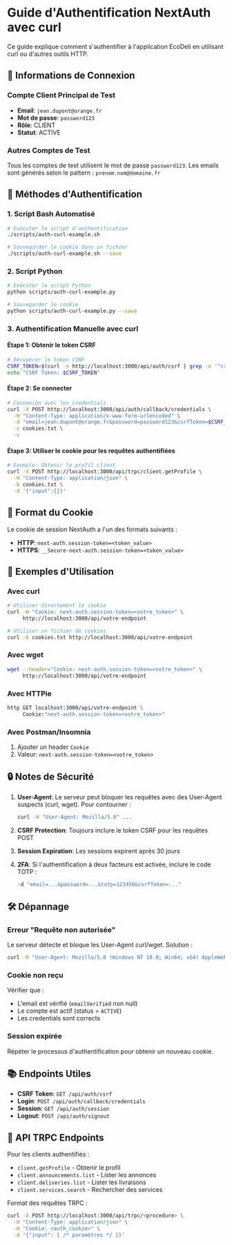 # Guide d'Authentification NextAuth avec curl

Ce guide explique comment s'authentifier à l'application EcoDeli en utilisant curl ou d'autres outils HTTP.

## 🔑 Informations de Connexion

### Compte Client Principal de Test
- **Email**: `jean.dupont@orange.fr`
- **Mot de passe**: `password123`
- **Rôle**: CLIENT
- **Statut**: ACTIVE

### Autres Comptes de Test
Tous les comptes de test utilisent le mot de passe `password123`. Les emails sont générés selon le pattern : `prenom.nom@domaine.fr`

## 🚀 Méthodes d'Authentification

### 1. Script Bash Automatisé

```bash
# Exécuter le script d'authentification
./scripts/auth-curl-example.sh

# Sauvegarder le cookie dans un fichier
./scripts/auth-curl-example.sh --save
```

### 2. Script Python

```bash
# Exécuter le script Python
python scripts/auth-curl-example.py

# Sauvegarder le cookie
python scripts/auth-curl-example.py --save
```

### 3. Authentification Manuelle avec curl

#### Étape 1: Obtenir le token CSRF
```bash
# Récupérer le token CSRF
CSRF_TOKEN=$(curl -s http://localhost:3000/api/auth/csrf | grep -o '"csrfToken":"[^"]*' | grep -o '[^"]*$')
echo "CSRF Token: $CSRF_TOKEN"
```

#### Étape 2: Se connecter
```bash
# Connexion avec les credentials
curl -X POST http://localhost:3000/api/auth/callback/credentials \
  -H "Content-Type: application/x-www-form-urlencoded" \
  -d "email=jean.dupont@orange.fr&password=password123&csrfToken=$CSRF_TOKEN&callbackUrl=http://localhost:3000/client&json=true" \
  -c cookies.txt \
  -v
```

#### Étape 3: Utiliser le cookie pour les requêtes authentifiées
```bash
# Exemple: Obtenir le profil client
curl -X POST http://localhost:3000/api/trpc/client.getProfile \
  -H "Content-Type: application/json" \
  -b cookies.txt \
  -d '{"input":{}}'
```

## 🍪 Format du Cookie

Le cookie de session NextAuth a l'un des formats suivants :
- **HTTP**: `next-auth.session-token=<token_value>`
- **HTTPS**: `__Secure-next-auth.session-token=<token_value>`

## 📝 Exemples d'Utilisation

### Avec curl
```bash
# Utiliser directement le cookie
curl -H "Cookie: next-auth.session-token=<votre_token>" \
     http://localhost:3000/api/votre-endpoint

# Utiliser un fichier de cookies
curl -b cookies.txt http://localhost:3000/api/votre-endpoint
```

### Avec wget
```bash
wget --header="Cookie: next-auth.session-token=<votre_token>" \
     http://localhost:3000/api/votre-endpoint
```

### Avec HTTPie
```bash
http GET localhost:3000/api/votre-endpoint \
     Cookie:"next-auth.session-token=<votre_token>"
```

### Avec Postman/Insomnia
1. Ajouter un header `Cookie`
2. Valeur: `next-auth.session-token=<votre_token>`

## 🔒 Notes de Sécurité

1. **User-Agent**: Le serveur peut bloquer les requêtes avec des User-Agent suspects (curl, wget). Pour contourner :
   ```bash
   curl -H "User-Agent: Mozilla/5.0" ...
   ```

2. **CSRF Protection**: Toujours inclure le token CSRF pour les requêtes POST

3. **Session Expiration**: Les sessions expirent après 30 jours

4. **2FA**: Si l'authentification à deux facteurs est activée, inclure le code TOTP :
   ```bash
   -d "email=...&password=...&totp=123456&csrfToken=..."
   ```

## 🛠️ Dépannage

### Erreur "Requête non autorisée"
Le serveur détecte et bloque les User-Agent curl/wget. Solution :
```bash
curl -H "User-Agent: Mozilla/5.0 (Windows NT 10.0; Win64; x64) AppleWebKit/537.36" ...
```

### Cookie non reçu
Vérifier que :
- L'email est vérifié (`emailVerified` non null)
- Le compte est actif (status = `ACTIVE`)
- Les credentials sont corrects

### Session expirée
Répéter le processus d'authentification pour obtenir un nouveau cookie.

## 📚 Endpoints Utiles

- **CSRF Token**: `GET /api/auth/csrf`
- **Login**: `POST /api/auth/callback/credentials`
- **Session**: `GET /api/auth/session`
- **Logout**: `POST /api/auth/signout`

## 🔗 API TRPC Endpoints

Pour les clients authentifiés :
- `client.getProfile` - Obtenir le profil
- `client.announcements.list` - Lister les annonces
- `client.deliveries.list` - Lister les livraisons
- `client.services.search` - Rechercher des services

Format des requêtes TRPC :
```bash
curl -X POST http://localhost:3000/api/trpc/<procedure> \
  -H "Content-Type: application/json" \
  -H "Cookie: <auth_cookie>" \
  -d '{"input": { /* paramètres */ }}'
```